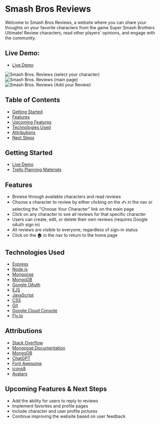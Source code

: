 # Smash Bros Reviews


Welcome to Smash Bros Reviews, a website where you can share your thoughts on your favorite characters from the game Super Smash Brothers Ultimate! Review characters, read other players' opinions, and engage with the community.

## Live Demo:
- [Live Demo](https://smash-reviews.fly.dev/)

![Smash Bros. Reviews (select your character)](https://user-images.githubusercontent.com/98829614/235156581-a7183e7f-f470-4ffa-82e3-00696fae82a7.png)
![Smash Bros. Reviews (main page)](https://user-images.githubusercontent.com/98829614/235155229-b16f103a-ee6c-4ac8-a6ca-2d5a0fb39e48.png)
![Smash Bros. Reviews (Add your Review)](https://user-images.githubusercontent.com/98829614/235156187-c5af2a1c-3127-4464-8050-796405fd6ec3.png)



## Table of Contents

- [Getting Started](#getting-started)
- [Features](#features)
- [Upcoming Features](#upcoming-features)
- [Technologies Used](#technologies-used)
- [Attributions](#attributions)
- [Next Steps](#next-steps)

## Getting Started

- [Live Demo](https://smash-reviews.fly.dev/)
- [Trello Planning Materials](https://trello.com/invite/b/UglKeBPt/ATTI2c5823a726dbfa478802fbc215e749d8727F58AD/smash-bros-characters-review-site)

## Features

- Browse through available characters and read reviews
- Choose a character to review by either clicking on the ✍️ in the nav or selecting the "Choose Your Character" link on the main page
- Click on any character to see all reviews for that specific character
- Users can create, edit, or delete their own reviews (requires Google oAuth sign in)
- All reviews are visible to everyone, regardless of sign-in status
- Click on the 🏠 in the nav to return to the home page

## Technologies Used

- [Express](https://expressjs.com/)
- [Node.js](https://nodejs.org/)
- [Mongoose](https://mongoosejs.com/)
- [MongoDB](https://www.mongodb.com/)
- [Google OAuth](https://developers.google.com/identity)
- [EJS](https://ejs.co/)
- [JavaScript](https://developer.mozilla.org/en-US/docs/Web/JavaScript)
- [CSS](https://developer.mozilla.org/en-US/docs/Web/CSS)
- [Git](https://git-scm.com/)
- [Google Cloud Console](https://console.cloud.google.com/)
- [Fly.Io](https://fly.io/)

## Attributions

- [Stack Overflow](https://stackoverflow.com/)
- [Mongoose Documentation](https://mongoosejs.com/docs/index.html)
- [MongoDB](https://www.mongodb.com/)
- [ChatGPT](https://www.openai.com/)
- [Font Awesome](https://fontawesome.com/)
- [icons8](https://icons8.com/)
- [Avatars](https://nintendo.fandom.com/)

## Upcoming Features & Next Steps

- Add the ability for users to reply to reviews
- Implement favorites and profile pages
- Include character and user profile pictures
- Continue improving the website based on user feedback